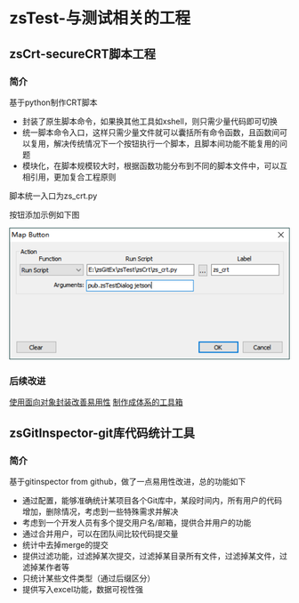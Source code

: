 # zsTest-与测试相关的工程

## zsCrt-secureCRT脚本工程

### 简介

基于python制作CRT脚本

- 封装了原生脚本命令，如果换其他工具如xshell，则只需少量代码即可切换
- 统一脚本命令入口，这样只需少量文件就可以囊括所有命令函数，且函数间可以复用，解决传统情况下一个按钮执行一个脚本，且脚本间功能不能复用的问题
- 模块化，在脚本规模较大时，根据函数功能分布到不同的脚本文件中，可以互相引用，更加复合工程原则

脚本统一入口为zs_crt.py

按钮添加示例如下图

![](image/2019-06-22-22-02-44.png)

### 后续改进

[使用面向对象封装改善易用性](https://blog.csdn.net/MrRight17/article/details/82874479)
[制作成体系的工具箱](https://blog.csdn.net/MrRight17/article/details/82874479)

## zsGitInspector-git库代码统计工具

### 简介

基于gitinspector from github，做了一点易用性改进，总的功能如下

- 通过配置，能够准确统计某项目各个Git库中，某段时间内，所有用户的代码增加，删除情况，考虑到一些特殊需求并解决
- 考虑到一个开发人员有多个提交用户名/邮箱，提供合并用户的功能
- 通过合并用户，可以在团队间比较代码提交量
- 统计中去掉merge的提交
- 提供过滤功能，过滤掉某次提交，过滤掉某目录所有文件，过滤掉某文件，过滤掉某作者等
- 只统计某些文件类型（通过后缀区分）
- 提供写入excel功能，数据可视性强
